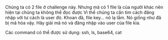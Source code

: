 Chúng ta có 2 file ở challenge này. Nhưng mà có 1 file là của người khác nên hiện tại chúng ta không thể đọc được
Vì thế chúng ta cần tìm cách đăng nhập với tư cách là user đó.
Khoan đã, file key... nó lạ lắm. Nó giống như đã bị mã hóa vậy.
Hãy giải mã nó và đăng nhập vào user của file kia.

Các command có thể được sử dụng:
ssh, ls, base64, cat
